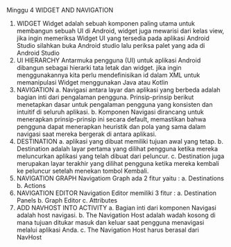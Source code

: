 Minggu 4
WIDGET AND NAVIGATION
1. WIDGET
Widget adalah sebuah komponen paling utama untuk membangun sebuah UI di Android, widget juga mewarisi dari kelas view, jika ingin memeriksa Widget UI yang tersedia pada aplikasi Android Studio silahkan buka Android studio lalu periksa palet yang ada di Android Studio
2. UI HIERARCHY
Antarmuka pengguna (UI) untuk aplikasi Android dibangun sebagai hierarki tata letak dan widget. jika ingin menggunakannya kita perlu mendefinisikan id dalam XML untuk memanipulasi Widget menggunakan Java atau Kotlin
3. NAVIGATION
a. Navigasi antara layar dan aplikasi yang berbeda adalah bagian inti dari pengalaman pengguna. Prinsip-prinsip berikut menetapkan dasar untuk pengalaman pengguna yang konsisten dan intuitif di seluruh aplikasi. 
b. Komponen Navigasi dirancang untuk menerapkan prinsip-prinsip ini secara default, memastikan bahwa pengguna dapat menerapkan heuristik dan pola yang sama dalam navigasi saat mereka bergerak di antara aplikasi.
4. DESTINATION
a. aplikasi yang dibuat memiliki tujuan awal yang tetap.
b. Destination adalah layar pertama yang dilihat pengguna ketika mereka meluncurkan aplikasi yang telah dibuat dari peluncur. 
c. Destination juga merupakan layar terakhir yang dilihat pengguna ketika mereka kembali ke peluncur setelah menekan tombol Kembali.
5. NAVIGATION GRAPH
Navigatiom Graph ada 2 fitur yaitu :
a. Destinations
b. Actions
6. NAVIGATION EDITOR
Navigation Editor memiliki 3 fitur :
a. Destination Panels
b. Graph Editor
c. Attributes
7. ADD NAVHOST INTO ACTIVITY
a. Bagian inti dari komponen Navigasi adalah host navigasi.
b. The Navigation Host adalah wadah kosong di mana tujuan ditukar masuk dan keluar saat pengguna menavigasi melalui aplikasi Anda.
c. The Navigation Host harus berasal dari NavHost





